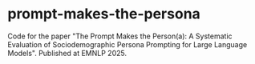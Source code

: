 # prompt-makes-the-persona
Code for the paper "The Prompt Makes the Person(a): A Systematic Evaluation of Sociodemographic Persona Prompting for Large Language Models". Published at EMNLP 2025.
